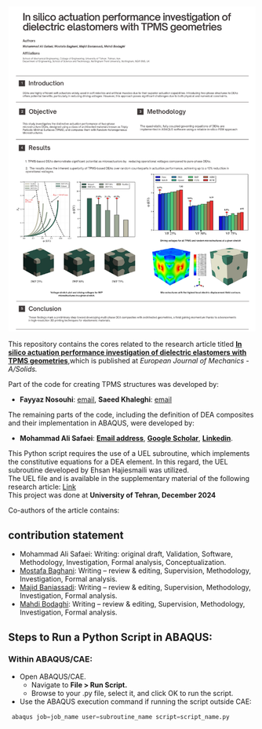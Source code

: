 ![Alt text](img/Intro.png)



<p>This repository contains the cores related to the research article titled <a href="https://doi.org/10.1016/j.euromechsol.2024.105540"><b>In silico actuation performance investigation of dielectric elastomers with TPMS geometries</b></a>,which is published at <i>European Journal of Mechanics - A/Solids.</i> 


Part of the code for creating TPMS structures was developed by:<br/>
- **Fayyaz Nosouhi**: [email](dehnavifn@gmail.com), **Saeed Khaleghi**: [email](saeedkhaleghi123@gmail.com) </br>

The remaining parts of the code, including the definition of DEA composites and their implementation in ABAQUS, were developed by:
- <b>Mohammad Ali Safaei</b>: <a href= "mohammadsf1998@gmail.com"><b>Email address</b></a>, <a href= "https://scholar.google.com/citations?user=jD_-4JcAAAAJ&hl=fa"><b>Google Scholar</b></a>, 
<a href= "https://www.linkedin.com/in/mohsafaei"><b>Linkedin</b></a>.</br>  

This Python script requires the use of a UEL subroutine, which implements the constitutive equations for a DEA element. In this regard, the UEL subroutine developed by Ehsan Hajiesmaili was utilized.    
The UEL file and is available in the supplementary material of the following research article: [Link](https://pubs.aip.org/aip/jap/article/129/15/151102/1025587/Dielectric-elastomer-actuators)  
This project was done at **University of Tehran, December 2024**

Co-authors of the article contains:

## contribution statement
- Mohammad Ali Safaei: Writing: original draft, Validation, Software, Methodology, Investigation, Formal analysis, Conceptualization.
- [Mostafa Baghani](https://scholar.google.com/citations?user=hbptgRoAAAAJ&hl=en): Writing – review & editing, Supervision, Methodology, Investigation, Formal analysis. 
- [Majid Baniassadi](https://scholar.google.com/citations?user=sVnPip4AAAAJ&hl=en): Writing – review & editing, Supervision, Methodology, Investigation, Formal analysis.
- [Mahdi Bodaghi](https://scholar.google.com/citations?user=Kgjbp-IAAAAJ&hl=en): Writing – review & editing, Supervision, Methodology, Investigation, Formal analysis.

## Steps to Run a Python Script in ABAQUS:

### Within ABAQUS/CAE:

- Open ABAQUS/CAE.
  - Navigate to **File > Run Script.**
  - Browse to your .py file, select it, and click OK to run the script.
- Use the ABAQUS execution command if running the script outside CAE:
```python
 abaqus job=job_name user=subroutine_name script=script_name.py
```

